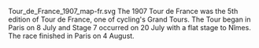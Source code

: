 Tour_de_France_1907_map-fr.svg The 1907 Tour de France was the 5th edition of Tour de France, one of cycling's Grand Tours. The Tour began in Paris on 8 July and Stage 7 occurred on 20 July with a flat stage to Nîmes. The race finished in Paris on 4 August.
